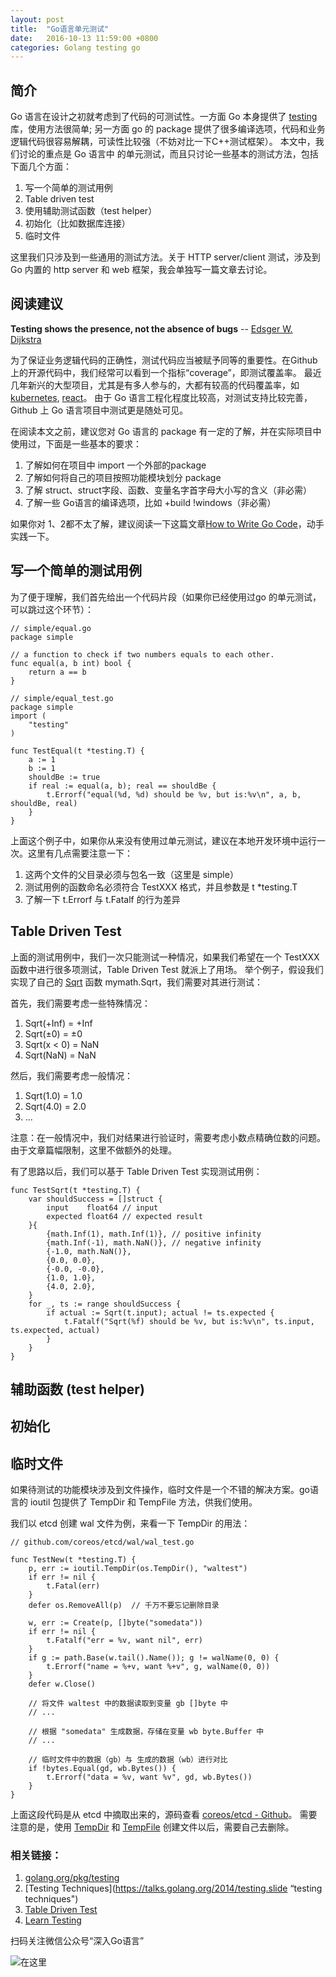 ```yaml
---
layout: post
title:  "Go语言单元测试"
date:   2016-10-13 11:59:00 +0800
categories: Golang testing go
---
```


## 简介

Go 语言在设计之初就考虑到了代码的可测试性。一方面 Go 本身提供了 [testing](https://golang.org/pkg/testing/ "testing") 库，使用方法很简单;
另一方面 go 的 package 提供了很多编译选项，代码和业务逻辑代码很容易解耦，可读性比较强（不妨对比一下C++测试框架）。 本文中，我们讨论的重点是 Go 语言中
的单元测试，而且只讨论一些基本的测试方法，包括下面几个方面：

1. 写一个简单的测试用例
2. Table driven test
3. 使用辅助测试函数（test helper）
4. 初始化（比如数据库连接）
5. 临时文件

这里我们只涉及到一些通用的测试方法。关于 HTTP server/client 测试，涉及到 Go 内置的 http server 和 web 框架，我会单独写一篇文章去讨论。

## 阅读建议

**Testing shows the presence, not the absence of bugs** -- [Edsger W. Dijkstra](https://en.wikiquote.org/wiki/Edsger_W._Dijkstra "Dijkstra")

为了保证业务逻辑代码的正确性，测试代码应当被赋予同等的重要性。在Github 上的开源代码中，我们经常可以看到一个指标“coverage”，即测试覆盖率。
最近几年新兴的大型项目，尤其是有多人参与的，大都有较高的代码覆盖率，如 [kubernetes](https://github.com/kubernetes/kubernetes "kubernetes"), [react](https://github.com/facebook/react "react")。
由于 Go 语言工程化程度比较高，对测试支持比较完善，Github 上 Go 语言项目中测试更是随处可见。 

在阅读本文之前，建议您对 Go 语言的 package 有一定的了解，并在实际项目中使用过，下面是一些基本的要求：

1. 了解如何在项目中 import 一个外部的package
2. 了解如何将自己的项目按照功能模块划分 package
3. 了解 struct、struct字段、函数、变量名字首字母大小写的含义（非必需）
4. 了解一些 Go语言的编译选项，比如 +build !windows（非必需）

如果你对 1、2都不太了解，建议阅读一下这篇文章[How to Write Go Code](https://golang.org/doc/code.html, "go code")，动手实践一下。

## 写一个简单的测试用例
为了便于理解，我们首先给出一个代码片段（如果你已经使用过go 的单元测试，可以跳过这个环节）：

```
// simple/equal.go
package simple

// a function to check if two numbers equals to each other.
func equal(a, b int) bool {
	return a == b
}

// simple/equal_test.go
package simple
import (
	"testing"
)

func TestEqual(t *testing.T) {
	a := 1
	b := 1
	shouldBe := true
	if real := equal(a, b); real == shouldBe {
		t.Errorf("equal(%d, %d) should be %v, but is:%v\n", a, b, shouldBe, real)
	}
}

```

上面这个例子中，如果你从来没有使用过单元测试，建议在本地开发环境中运行一次。这里有几点需要注意一下：

1. 这两个文件的父目录必须与包名一致（这里是 simple）
2. 测试用例的函数命名必须符合 TestXXX 格式，并且参数是 t *testing.T 
3. 了解一下 t.Errorf 与 t.Fatalf 的行为差异  


## Table Driven Test 

上面的测试用例中，我们一次只能测试一种情况，如果我们希望在一个 TestXXX 函数中进行很多项测试，Table Driven Test 就派上了用场。
举个例子，假设我们实现了自己的 [Sqrt](https://golang.org/pkg/math/#Sqrt "sqrt") 函数 mymath.Sqrt，我们需要对其进行测试：

首先，我们需要考虑一些特殊情况：

1. Sqrt(+Inf) = +Inf
2. Sqrt(±0) = ±0
3. Sqrt(x < 0) = NaN
4. Sqrt(NaN) = NaN

然后，我们需要考虑一般情况：

1. Sqrt(1.0) = 1.0
2. Sqrt(4.0) = 2.0
3. ...

注意：在一般情况中，我们对结果进行验证时，需要考虑小数点精确位数的问题。由于文章篇幅限制，这里不做额外的处理。

有了思路以后，我们可以基于 Table Driven Test 实现测试用例：

```
func TestSqrt(t *testing.T) {
	var shouldSuccess = []struct {
		input    float64 // input
		expected float64 // expected result
	}{
		{math.Inf(1), math.Inf(1)}, // positive infinity
		{math.Inf(-1), math.NaN()}, // negative infinity
		{-1.0, math.NaN()},
		{0.0, 0.0},
		{-0.0, -0.0},
		{1.0, 1.0},
		{4.0, 2.0},
	}
	for _, ts := range shouldSuccess {
		if actual := Sqrt(t.input); actual != ts.expected {
			t.Fatalf("Sqrt(%f) should be %v, but is:%v\n", ts.input, ts.expected, actual)
		}
	}
}
``` 

## 辅助函数 (test helper)

## 初始化

## 临时文件
如果待测试的功能模块涉及到文件操作，临时文件是一个不错的解决方案。go语言的 ioutil 包提供了 TempDir 和 
TempFile 方法，供我们使用。

我们以 etcd 创建 wal 文件为例，来看一下 TempDir 的用法：

```
// github.com/coreos/etcd/wal/wal_test.go

func TestNew(t *testing.T) {
	p, err := ioutil.TempDir(os.TempDir(), "waltest")
	if err != nil {
		t.Fatal(err)
	}
	defer os.RemoveAll(p)  // 千万不要忘记删除目录

	w, err := Create(p, []byte("somedata"))
	if err != nil {
		t.Fatalf("err = %v, want nil", err)
	}
	if g := path.Base(w.tail().Name()); g != walName(0, 0) {
		t.Errorf("name = %+v, want %+v", g, walName(0, 0))
	}
	defer w.Close()

	// 将文件 waltest 中的数据读取到变量 gb []byte 中 
	// ...

	// 根据 "somedata" 生成数据，存储在变量 wb byte.Buffer 中
	// ...

	// 临时文件中的数据（gb）与 生成的数据（wb）进行对比
	if !bytes.Equal(gd, wb.Bytes()) {
		t.Errorf("data = %v, want %v", gd, wb.Bytes())
	}
}
```

上面这段代码是从 etcd 中摘取出来的，源码查看 [coreos/etcd - Github](https://github.com/coreos/etcd/blob/2353cbca719f6661c8642d666dd8e16591f5ebb5/wal/wal_test.go "coreos/etcd")。
需要注意的是，使用 [TempDir](https://golang.org/pkg/io/ioutil/#TempDir "TempDir") 和 [TempFile](https://golang.org/pkg/io/ioutil/#TempFile "TempFile") 创建文件以后，需要自己去删除。

### 相关链接：

1. [golang.org/pkg/testing](https://golang.org/pkg/testing/ "testing")
2. [Testing Techniques](https://talks.golang.org/2014/testing.slide “testing techniques")
3. [Table Driven Test](https://github.com/golang/go/wiki/TableDrivenTests "table driven test")
4. [Learn Testing](https://github.com/golang/go/wiki/LearnTesting "learn testing")

扫码关注微信公众号“深入Go语言”

![在这里]( http://oat5ddzns.bkt.clouddn.com/qrcode_for_gh_9280bd217b46_430.jpg "qrcode")